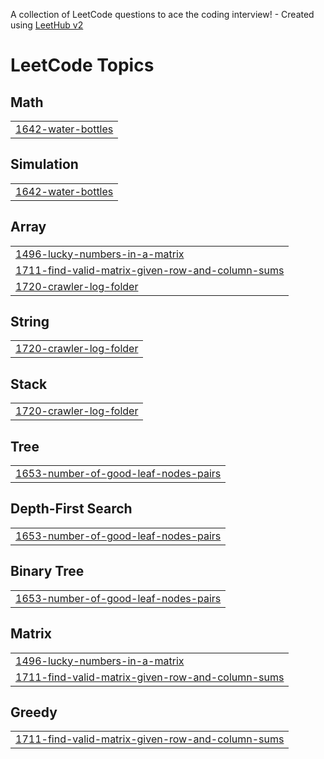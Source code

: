 A collection of LeetCode questions to ace the coding interview! - Created using [LeetHub v2](https://github.com/arunbhardwaj/LeetHub-2.0)
<!---LeetCode Topics Start-->
# LeetCode Topics
## Math
|  |
| ------- |
| [1642-water-bottles](https://github.com/rohit02rsk/Leet-Codes/tree/master/1642-water-bottles) |
## Simulation
|  |
| ------- |
| [1642-water-bottles](https://github.com/rohit02rsk/Leet-Codes/tree/master/1642-water-bottles) |
## Array
|  |
| ------- |
| [1496-lucky-numbers-in-a-matrix](https://github.com/rohit02rsk/Leet-Codes/tree/master/1496-lucky-numbers-in-a-matrix) |
| [1711-find-valid-matrix-given-row-and-column-sums](https://github.com/rohit02rsk/Leet-Codes/tree/master/1711-find-valid-matrix-given-row-and-column-sums) |
| [1720-crawler-log-folder](https://github.com/rohit02rsk/Leet-Codes/tree/master/1720-crawler-log-folder) |
## String
|  |
| ------- |
| [1720-crawler-log-folder](https://github.com/rohit02rsk/Leet-Codes/tree/master/1720-crawler-log-folder) |
## Stack
|  |
| ------- |
| [1720-crawler-log-folder](https://github.com/rohit02rsk/Leet-Codes/tree/master/1720-crawler-log-folder) |
## Tree
|  |
| ------- |
| [1653-number-of-good-leaf-nodes-pairs](https://github.com/rohit02rsk/Leet-Codes/tree/master/1653-number-of-good-leaf-nodes-pairs) |
## Depth-First Search
|  |
| ------- |
| [1653-number-of-good-leaf-nodes-pairs](https://github.com/rohit02rsk/Leet-Codes/tree/master/1653-number-of-good-leaf-nodes-pairs) |
## Binary Tree
|  |
| ------- |
| [1653-number-of-good-leaf-nodes-pairs](https://github.com/rohit02rsk/Leet-Codes/tree/master/1653-number-of-good-leaf-nodes-pairs) |
## Matrix
|  |
| ------- |
| [1496-lucky-numbers-in-a-matrix](https://github.com/rohit02rsk/Leet-Codes/tree/master/1496-lucky-numbers-in-a-matrix) |
| [1711-find-valid-matrix-given-row-and-column-sums](https://github.com/rohit02rsk/Leet-Codes/tree/master/1711-find-valid-matrix-given-row-and-column-sums) |
## Greedy
|  |
| ------- |
| [1711-find-valid-matrix-given-row-and-column-sums](https://github.com/rohit02rsk/Leet-Codes/tree/master/1711-find-valid-matrix-given-row-and-column-sums) |
<!---LeetCode Topics End-->